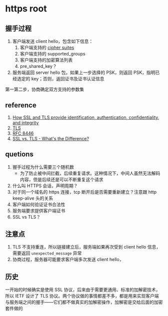 # https root

## 握手过程

1. 客户端发送 client hello，包含如下信息：
   1. 客户端支持的 [cipher suites](https://www.ibm.com/support/knowledgecenter/SSFKSJ_7.1.0/com.ibm.mq.doc/sy10700_.htm)
   2. 客户端支持的 supported_groups
   3. 客户端支持的加密算法列表
   4. pre_shared_key？
1. 服务端返回 server hello 包，如果上一步选择的 PSK，则返回 PSK，指明已经选定的 key；否则，返回证书及证书认证信息

第一第二步，协商确定双方支持的参数集

## reference

1. [How SSL and TLS provide identification, authentication, confidentiality, and integrity](https://www.ibm.com/support/knowledgecenter/SSFKSJ_7.1.0/com.ibm.mq.doc/sy10670_.htm)
2. [TLS](https://developer.mozilla.org/en-US/docs/Web/Security/Transport_Layer_Security)
3. [RFC 8446](https://tools.ietf.org/html/rfc8446)
4. [SSL vs. TLS - What's the Difference?](https://www.globalsign.com/en/blog/ssl-vs-tls-difference/)

## quetions

1. 握手过程为什么需要三个随机数
   - 为了防止被中间拦截，后续重复请求。这种情况下，中间人虽然无法解码内容，但是后续还是可以不断重复这个请求
2. 什么叫 HTTPS 会话，声明周期？
3. 对于同一个域名的 https 连接，tcp 断开后是否需要重新建立？注意跟 http keep-alive 头的关系
4. 客户端如何验证证书合法性
5. 服务端要求提供客户端证书
6. SSL vs TLS？

## 注意点

1. TLS 不支持重连，所以链接建立后，服务端如果再次受到 client hello 信息，需要返回 `unexpected_message` 异常
2. 协商过程，服务器可能要求客户端多次发送 client hello，

## 历史

一开始的时候确实是使用 SSL 协议，后来由于需要更通用、标准的加解密技术，所以 IETF 设计了 TLS 协议。两个协议做的事情都差不多，都是用来实现客户端与服务端之间的握手——它们都不做真实的加解密操作，加解密是交给后面的加密套件做的
